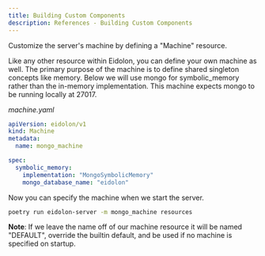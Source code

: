 ```yaml
---
title: Building Custom Components
description: References - Building Custom Components
---
```


Customize the server's machine by defining a "Machine" resource.

Like any other resource within Eidolon, you can define your own machine as well. The primary purpose of the machine is to 
define shared singleton concepts like memory. Below we will use mongo for symbolic_memory rather than the in-memory 
implementation. This machine expects mongo to be running locally at 27017.

_machine.yaml_
```yaml
apiVersion: eidolon/v1
kind: Machine
metadata:
  name: mongo_machine

spec:
  symbolic_memory:
    implementation: "MongoSymbolicMemory"
    mongo_database_name: "eidolon"
```

Now you can specify the machine when we start the server.
```bash
poetry run eidolon-server -m mongo_machine resources
```

**Note**: If we leave the name off of our machine resource it will be named "DEFAULT", override the builtin default, and
be used if no machine is specified on startup.
